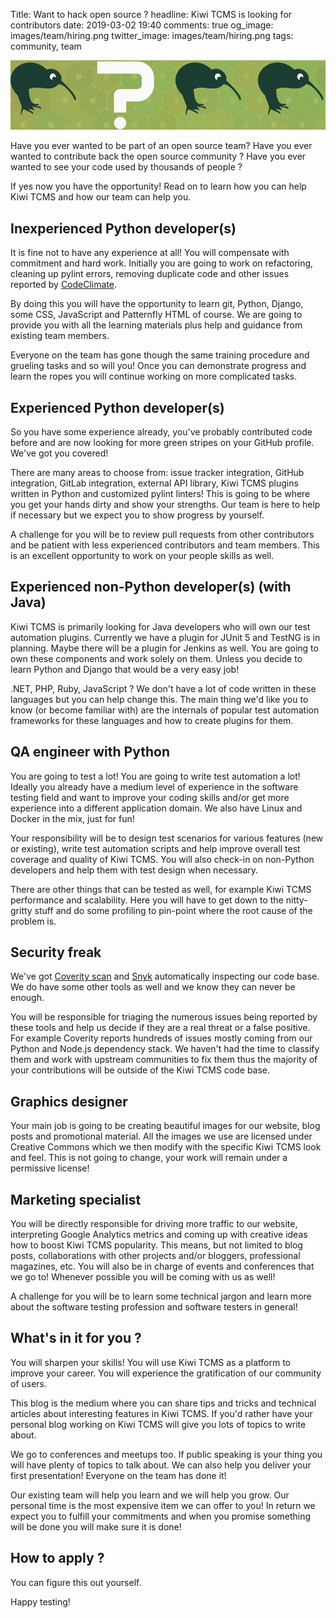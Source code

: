 Title: Want to hack open source ?
headline: Kiwi TCMS is looking for contributors
date: 2019-03-02 19:40
comments: true
og_image: images/team/hiring.png
twitter_image: images/team/hiring.png
tags: community, team

<img src="/images/team/hiring_banner.png" style="float:none;clear-both;margin:0;max-width: 100%">

Have you ever wanted to be part of an open source team?
Have you ever wanted to contribute back the open source community ?
Have you ever wanted to see your code used by thousands of people ?

If yes now you have the opportunity! Read on to learn how you can help
Kiwi TCMS and how our team can help you.


Inexperienced Python developer(s)
---------------------------------

It is fine not to have any experience at all! You will compensate with
commitment and hard work. Initially you are going to work on refactoring,
cleaning up pylint errors, removing duplicate code and other issues
reported by [CodeClimate](https://codeclimate.com/github/kiwitcms/Kiwi).

By doing this you will have the opportunity to learn git, Python, Django,
some CSS, JavaScript and Patternfly HTML of course. We are going to provide
you with all the learning materials plus help and guidance from existing team members.

Everyone on the team has gone though the same training procedure and grueling tasks
and so will you! Once you can demonstrate progress and learn the ropes you
will continue working on more complicated tasks.


Experienced Python developer(s)
-------------------------------

So you have some experience already, you've probably contributed code before and are
now looking for more green stripes on your GitHub profile. We've got you covered!

There are many areas to choose from: issue tracker integration, GitHub integration,
GitLab integration, external API library, Kiwi TCMS plugins written in Python and
customized pylint linters! This is going to be where you get your hands dirty and
show your strengths. Our team is here to help if necessary but we expect you to
show progress by yourself.

A challenge for you will be to review pull requests from other contributors and
be patient with less experienced contributors and team members. This is an excellent
opportunity to work on your people skills as well.


Experienced non-Python developer(s) (with Java)
-----------------------------------------------

Kiwi TCMS is primarily looking for Java developers who will own our test automation
plugins. Currently we have a plugin for JUnit 5 and TestNG is in planning. Maybe
there will be a plugin for Jenkins as well. You are going to own these components
and work solely on them. Unless you decide to learn Python and Django that would
be a very easy job!

.NET, PHP, Ruby, JavaScript ? We don't have a lot of code written in these languages
but you can help change this. The main thing we'd like you to know
(or become familiar with) are the internals of popular test automation frameworks
for these languages and how to create plugins for them.


QA engineer with Python
-----------------------

You are going to test a lot! You are going to write test automation a lot! Ideally you
already have a medium level of experience in the software testing field and
want to improve your coding skills and/or get more experience into a different
application domain. We also have Linux and Docker in the mix, just for fun!

Your responsibility will be to design test scenarios for various features (new or existing),
write test automation scripts and help improve overall test coverage and quality
of Kiwi TCMS. You will also check-in on non-Python developers and
help them with test design when necessary.


There are other things that can be tested as well, for example Kiwi TCMS
performance and scalability. Here you will have to get down to the nitty-gritty
stuff and do some profiling to pin-point where the root cause of the problem is.


Security freak
--------------

We've got [Coverity scan](https://scan.coverity.com/projects/kiwitcms-kiwi) and
[Snyk](https://snyk.io/test/github/kiwitcms/Kiwi) automatically inspecting our
code base. We do have some other tools as well and we know they can never be enough.

You will be responsible for triaging the numerous issues being reported by these
tools and help us decide if they are a real threat or a false positive. For example
Coverity reports hundreds of issues mostly coming from our Python and Node.js dependency
stack. We haven't had the time to classify them and work with upstream communities
to fix them thus the majority of your contributions will be outside of the
Kiwi TCMS code base.

Graphics designer
-----------------

Your main job is going to be creating beautiful images for our website,
blog posts and promotional material. All the images we use are licensed under
Creative Commons which we then modify with the specific Kiwi TCMS look and
feel. This is not going to change, your work will remain under a permissive
license!


Marketing specialist
--------------------

You will be directly responsible for driving more traffic to our website,
interpreting Google Analytics metrics and coming up with creative ideas
how to boost Kiwi TCMS popularity. This means, but not limited to blog posts,
collaborations with other projects and/or bloggers, professional magazines, etc.
You will also be in charge of events and conferences that we go to! Whenever
possible you will be coming with us as well!

A challenge for you will be to learn some technical jargon and learn more
about the software testing profession and software testers in general!


What's in it for you ?
----------------------

You will sharpen your skills! You will use Kiwi TCMS as a platform to
improve your career. You will experience the gratification of our community of users.

This blog is the medium where you can share tips
and tricks and technical articles about interesting features in Kiwi TCMS.
If you'd rather have your personal blog working on Kiwi TCMS will give you lots
of topics to write about.

We go to conferences and meetups too. If public speaking is your thing
you will have plenty of topics to talk about. We can also help you
deliver your first presentation! Everyone on the team has done it!

Our existing team will help you learn and we will help you grow. Our personal time
is the most expensive item we can offer to you! In return we expect you to
fulfill your commitments and when you promise something will be done you will
make sure it is done!


How to apply ?
--------------

You can figure this out yourself.

Happy testing!
